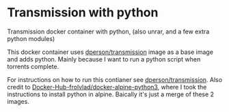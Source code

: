 # Transmission with python

Transmission docker container with python, (also unrar, and a few extra python modules)

This docker container uses [dperson/transmission](https://github.com/dperson/transmission) image as a base image and adds python. Mainly because I want to run a python script when torrents complete.

For instructions on how to run this contianer see [dperson/transmission](https://github.com/dperson/transmission).
Also credit to [Docker-Hub-frolvlad/docker-alpine-python3](https://github.com/Docker-Hub-frolvlad/docker-alpine-python3/), where I took the instructions to install python in alpine.
Baically it's just a merge of these 2 images.
